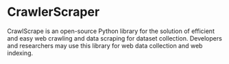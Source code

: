 # CrawlerScraper
CrawlScrape is an open-source Python library for the solution of efficient and easy web crawling and data scraping for dataset collection. Developers and researchers may use this library for web data collection and web indexing.
